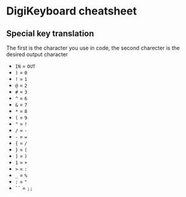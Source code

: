 # DigiKeyboard cheatsheet
## Special key translation
The first is the character you use in code, the second charecter is the desired output character
- `IN` = `OUT`
- `)` = `0`
- `!` = `1`
- `@` = `2`
- `#` = `3`
- `^` = `6`
- `&` = `7`
- `*` = `8`
- `(` = `9`
- `"` = `!`
- `/` = `-`
- `-` = `=`
- `{` = `/`
- `}` = `(`
- `]` = `)`
- `1` = `+`
- `>` = `:`
- `_` = `%`
- `:` = `"`
- ` `` ` = `;;`
